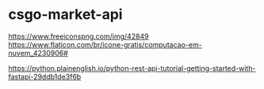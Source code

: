 # csgo-market-api

https://www.freeiconspng.com/img/42849
https://www.flaticon.com/br/icone-gratis/computacao-em-nuvem_4230906#

https://python.plainenglish.io/python-rest-api-tutorial-getting-started-with-fastapi-29ddb1de3f6b